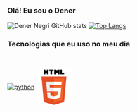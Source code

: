 ### Olá! Eu sou o Dener

![Dener Negri GitHub stats](https://github-readme-stats.vercel.app/api?username=DenerMilGrau&show_icons=true&theme=tokyonight)
[![Top Langs](https://github-readme-stats.vercel.app/api/top-langs/?username=DenerMilGrau&langs_count=8)](https://github.com/anuraghazra/github-readme-stats)

### Tecnologias que eu uso no meu dia

<div style="display: inline_block"></br>

<a href="https://github.com/topics/html"><img align="center" alt="python"  src="https://img.shields.io/badge/Python-3776AB?style=for-the-badge&logo=python&logoColor=white"></a>
<a href="https://github.com/python"><img align="center" alt="HTML 5" height="80px" src="https://raw.githubusercontent.com/github/explore/80688e429a7d4ef2fca1e82350fe8e3517d3494d/topics/html/html.png"></a>
</div>

